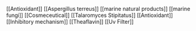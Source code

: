 [[Antioxidant]]
[[Aspergillus terreus]]
[[marine natural products]]
[[marine fungi]]
[[Cosmeceutical]]
[[Talaromyces Stipitatus]]
[[Antioxidant]]
[[Inhibitory mechanism]]
[[Theaflavin]]
[[Uv Filter]]
